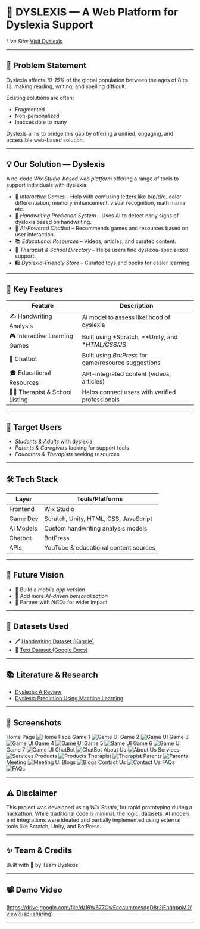 # 🧠 DYSLEXIS — A Web Platform for Dyslexia Support

*Live Site:* [Visit Dyslexis](https://sarthak2226cseai11.wixsite.com/my-site-12)

---

## 📌 Problem Statement

Dyslexia affects *10-15%* of the global population between the ages of 8 to 13, making reading, writing, and spelling difficult. 

Existing solutions are often:
- Fragmented
- Non-personalized
- Inaccessible to many

Dyslexis aims to bridge this gap by offering a unified, engaging, and accessible web-based solution.

---

## 💡 Our Solution — Dyslexis

A no-code *Wix Studio-based web platform* offering a range of tools to support individuals with dyslexia:

- 👾 *Interactive Games* – Help with confusing letters like b/p/d/q, color differentiation, memory enhancement, visual recognition, math mania etc.
- 📝 *Handwriting Prediction System* – Uses AI to detect early signs of dyslexia based on handwriting.
- 🤖 *AI-Powered Chatbot* – Recommends games and resources based on user interaction.
- 📚 *Educational Resources* – Videos, articles, and curated content.
- 🏫 *Therapist & School Directory* – Helps users find dyslexia-specialized support.
- 🛍 *Dyslexia-Friendly Store* – Curated toys and books for easier learning.

---

## 🧩 Key Features

| Feature                        | Description                                                                |
|--------------------------------|----------------------------------------------------------------------------|
| ✍ Handwriting Analysis        | AI model to assess likelihood of dyslexia                                  |
| 🎮 Interactive Learning Games  | Built using *Scratch, **Unity, and **HTML/CSS/JS*                          |
| 🤖 Chatbot                     | Built using *BotPress* for game/resource suggestions                       |
| 🎓 Educational Resources       | API-integrated content (videos, articles)                                  |
| 🧑‍⚕ Therapist & School Listing| Helps connect users with verified professionals                            |

---

## 👥 Target Users

- *Students & Adults* with dyslexia
- *Parents & Caregivers* looking for support tools
- *Educators & Therapists* seeking resources

---

## 🛠 Tech Stack

| Layer       | Tools/Platforms                        |
|-------------|----------------------------------------|
| Frontend    | Wix Studio                             |
| Game Dev    | Scratch, Unity, HTML, CSS, JavaScript  |
| AI Models   | Custom handwriting analysis models     |
| Chatbot     | BotPress                               |
| APIs        | YouTube & educational content sources  |

---

## 🔮 Future Vision

- 📱 Build a *mobile app* version
- 🧠 Add more *AI-driven personalization*
- 🤝 Partner with *NGOs* for wider impact

---

## 📂 Datasets Used

- 🖊 [Handwriting Dataset (Kaggle)](https://www.kaggle.com/datasets/drizasazanitaisa/dyslexia-handwriting-dataset)
- 📑 [Text Dataset (Google Docs)](https://docs.google.com/document/d/1Xqw_LKCVAgdmD5ZqimDg5oYPzRHPT_gl)

---

## 📚 Literature & Research

- [Dyslexia: A Review](https://www.researchgate.net/publication/281358897_Dyslexia_A_Review_about_a_Disorder_That_Still_Needs_New_Approaches_and_a_Creative_Education)
- [Dyslexia Prediction Using Machine Learning](https://www.kaggle.com/code/fatemesafarisarvandi/predicting-risk-of-dyslexia-plos-one)

---

## 📸 Screenshots
Home Page
![Home Page](images/homepage.png)
Game 1
![Game UI](images/gameexample/game1.png)
Game 2
![Game UI](images/gameexample/game2.png)
Game 3
![Game UI](images/gameexample/game3.png)
Game 4
![Game UI](images/gameexample/game4.png)
Game 5
![Game UI](images/gameexample/game5.png)
Game 6
![Game UI](images/gameexample/game6.png)
Game 7
![Game UI](images/gameexample/game7.png)
ChatBot
![ChatBot](images/chatbot.png)
About Us
![About Us](images/aboutus.png)
Services
![Services](images/services.png)
Products
![Products](images/products.png)
Therapist
![Therapist](images/therapist.png)
Parents
![Parents](images/parents.png)
Meeting
![Meeting UI](images/meetings.png)
Blogs
![Blogs](images/blogs.png)
Contact Us
![Contact Us](images/contactus.png)
FAQs
![FAQs](images/faqs.png)


---

## ⚠ Disclaimer

This project was developed using *Wix Studio*, for rapid prototyping during a hackathon. While traditional code is minimal, the logic, datasets, AI models, and integrations were ideated and partially implemented using external tools like Scratch, Unity, and BotPress.

---

## ✨ Team & Credits

Built with 💙 by Team Dyslexis  

---

## 📽 Demo Video

(https://drive.google.com/file/d/18W677OwEccaumrcesqgD8r2jEnqhppM2/view?usp=sharing)

---
